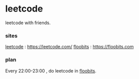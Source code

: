 # leetcode

leetcode with friends.

### sites
[leetcode](https://leetcode.com/problemset/algorithms/) : https://leetcode.com/
[floobits](https://floobits.com) : https://floobits.com

### plan
Every 22:00-23:00 , do leetcode in [floobits](https://floobits.com/qinshulei/leetcode/).
